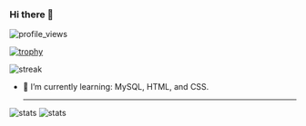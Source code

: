 ### Hi there 👋
![profile_views](https://komarev.com/ghpvc/?username=Gus-Victrix&label=Profile%20views&color=0e75b6&style=flat)

[![trophy](https://github-profile-trophy.vercel.app/?username=Gus-Victrix&rank=SECRET,SSS,SS,S,AAA,AA,A,B,C&no-frame=true&&theme=matrix&no-bg=true)](https://github.com/ryo-m/github-profile-trophy)

![streak](https://github-readme-streak-stats.herokuapp.com/?user=Gus-Victrix&%22)
<!--[Leetcode Stats](https://leetcard.jacoblin.cool/Purple_Gremlin)>
<!--START_SECTION:waka-->
<!--END_SECTION:waka-->

<!--
**Gus-Victrix/Gus-Victrix** is a ✨ _special_ ✨ repository because its `README.md` (this file) appears on your GitHub profile.

Here are some ideas to get you started:

- 🔭 I’m currently working on ...
- 🌱 I’m currently learning ...
- 👯 I’m looking to collaborate on ...
- 🤔 I’m looking for help with ...
- 💬 Ask me about ...
- 📫 How to reach me: ...
- 😄 Pronouns: ...
- ⚡ Fun fact: ...
-->

- 🌱 I’m currently learning: MySQL, HTML, and CSS.

  ---
![stats](https://github-readme-stats.vercel.app/api?username=Gus-Victrix&layout=donut-vertical&langs_count=20&show_icons=true&theme=transparent)
![stats](https://github-readme-stats.vercel.app/api/top-langs?username=Gus-Victrix&layout=donut&langs_count=20&show_icons=true&theme=transparent)
